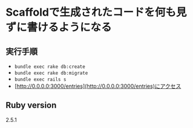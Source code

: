 # Scaffoldで生成されたコードを何も見ずに書けるようになる

## 実行手順
- `bundle exec rake db:create`
- `bundle exec rake db:migrate`
- `bundle exec rails s`
- [http://0.0.0.0:3000/entries](http://0.0.0.0:3000/entries)にアクセス

## Ruby version
2.5.1
